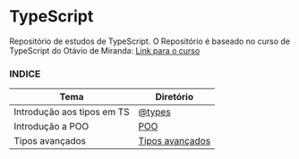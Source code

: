 # TypeScript

Repositório de estudos de TypeScript.
O Repositório é baseado no curso de TypeScript do Otávio de Miranda: [Link para o curso](https://www.udemy.com/share/1026x83@mN1qG8n7o5w_CHv6I_dm4Ck5Out3FYaONyVaNtAUdzvZ4Ro-Ma2bnOcehMG11_mc/)

### **INDICE**
| Tema | Diretório |
|------|-----------|
|Introdução aos tipos em TS | [@types](https://github.com/juliofilizzola/typescript_studies/tree/main/@types)|
|Introdução a POO | [POO](https://github.com/juliofilizzola/typescript_studies/tree/main/poo)|
|Tipos avançados | [Tipos avançados](https://github.com/juliofilizzola/typescript_studies/tree/main/AdvencedTypes)|
